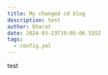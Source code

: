 ```yaml
---
title: My changed cd blog
description: test
author: bharat
date: 2024-03-23T19:05:06.555Z
tags:
  - config.yml
---
```

t﻿est